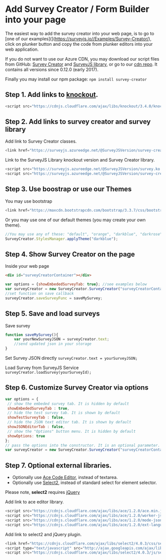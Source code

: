 # Add Survey Creator / Form Builder  into your page

The easiest way to add the survey creator into your web page, is to go to [one of our examples](](https://surveyjs.io//Examples/Survey-Creator/), click on plunker button and copy the code from plunker editors into your web application.

If you do not want to use our Azure CDN, you may download our script files from GitHub: [Survey Creator](https://github.com/surveyjs/survey-creator/releases) and [SurveyJS library](https://github.com/surveyjs/survey-library/releases), or go to our [cdn repo](https://github.com/surveyjs/builds). It contains all versions since 0.12.0 (early 2017).

Finally you may install our npm package:
```npm install survey-creator```

## Step 1. Add links to [knockout](http://knockoutjs.com).

```javascript
<script src="https://cdnjs.cloudflare.com/ajax/libs/knockout/3.4.0/knockout-min.js"></script>
```

## Step 2.  Add links to survey creator and survey library

Add link to Survey Creator classes.
```javascript
<link href="https://surveyjs.azureedge.net/@SurveyJSVersion/survey-creator.css" type="text/css" rel="stylesheet" />
```

Link to the SurveyJS Library knockout version and Survey Creator library.
```javascript
<script src="https://surveyjs.azureedge.net/@SurveyJSVersion/survey.ko.min.js">
<script src="https://surveyjs.azureedge.net/@SurveyJSVersion/survey-creator.min.js"></script>
```

## Step 3. Use boostrap or use our Themes

You may use bootstrap
```javascript
<link href="https://maxcdn.bootstrapcdn.com/bootstrap/3.3.7/css/bootstrap.min.css" type="text/css" rel="stylesheet" />
```

Or you may use one of our default themes (you may create your own theme).
```javascript
//You may use any of these: "default", "orange", "darkblue", "darkrose", "stone", "winter", "winterstone"
SurveyCreator.StylesManager.applyTheme("darkblue");
```

## Step 4. Show Survey Creator on the page

Inside your web page

```html
<div id="surveyCreatorContainer"></div>
```

```javascript
var options = {showEmbededSurveyTab: true}; //see examples below
var surveyCreator = new SurveyCreator.SurveyCreator("surveyCreatorContainer", options);
//set function on save callback
surveyCreator.saveSurveyFunc = saveMySurvey;
```

## Step 5. Save and load surveys

Save survey
```javascript
function saveMySurvey(){
    var yourNewSurveyJSON = surveyCreator.text;
    //send updated json in your storage  
}
```
Set Survey JSON directly
```surveyCreator.text = yourSurveyJSON;```

Load Survey from SurveyJS Service
```surveyCreator.loadSurvey(yourSurveyId);```

## Step 6. Customize Survey Creator via options

```javascript
var options = {
 // show the embeded survey tab. It is hidden by default
 showEmbededSurveyTab : true,
 // hide the test survey tab. It is shown by default
 showTestSurveyTab : false,
 // hide the JSON text editor tab. It is shown by default
 showJSONEditorTab : false,
 // show the "Options" button menu. It is hidden by default 
 showOptions: true                          
};
// pass the options into the constructor. It is an optional parameter.
var surveyCreator = new SurveyCreator.SurveyCreator("surveyCreatorContainer", options);
```

## Step 7. Optional external libraries.

+ Optionally use [Ace Code Editor](https://ace.c9.io/), instead of textarea.
+ Optionally use [Select2](https://select2.github.io/), instead of standard select for element selector.

Please note, **select2** requires [jQuery](https://jquery.com/)

Add link to ace editor library.
```javascript
<script src="https://cdnjs.cloudflare.com/ajax/libs/ace/1.2.0/ace.min.js" type="text/javascript"></script>
<script src="https://cdnjs.cloudflare.com/ajax/libs/ace/1.2.0/worker-json.js" type="text/javascript"></script>
<script src="https://cdnjs.cloudflare.com/ajax/libs/ace/1.2.0/mode-json.js" type="text/javascript"></script>
<script src="https://cdnjs.cloudflare.com/ajax/libs/ace/1.2.0/ext-language_tools.js" type="text/javascript"></script>
```

Add link to select2 and jQuery plugin.
```javascript
<link href="https://cdnjs.cloudflare.com/ajax/libs/select2/4.0.3/css/select2.min.css" type="text/css" rel="stylesheet" />
<script type="text/javascript" src="http://ajax.googleapis.com/ajax/libs/jquery/2.1.4/jquery.min.js"></script>
<script src="https://cdnjs.cloudflare.com/ajax/libs/select2/4.0.3/js/select2.min.js" type="text/javascript"></script>
```
